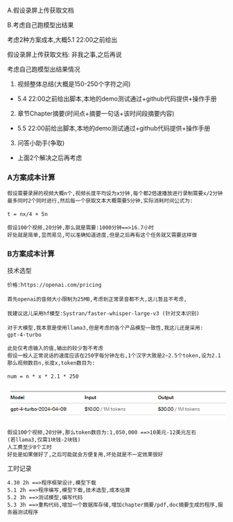 A.假设录屏上传获取文档

B.考虑自己跑模型出结果

考虑2种方案成本,大概5.1 22:00之前给出

假设录屏上传获取文档:
非我之事,之后再说

考虑自己跑模型出结果情况

1. 视频整体总结(大概是150-250个字符之间)

- 5.4 22:00之前给出脚本,本地的demo测试通过+github代码提供+操作手册

2. 章节Chapter摘要(时间点+摘要一句话+该时间段摘要内容)

- 5.5 22:00前给出脚本,本地的demo测试通过+github代码提供+操作手册

3. 问答小助手(争取)

- 上面2个解决之后再考虑

### A方案成本计算
```text
假设需要录屏的视频大概n个,视频长度平均设为x分钟,每个都2倍速播放进行录制需要x/2分钟
最多同时2个同时进行,然后每一个获取文本大概需要5分钟,实际消耗时间公式为:
```
`t = nx/4 + 5n`
```text
假设100个视频,20分钟,那么就是需要:1000分钟==>16.7小时
好处就是简单,显而易见,可以准确知道进度,但是之后再有这个任务就又需要这样做
```

### B方案成本计算
技术选型
```text
价格:https://openai.com/pricing

首先openai的音频大小限制为25MB,考虑到正常录音都不大,这儿暂且不考虑,

我建议这儿采用hf模型:Systran/faster-whisper-large-v3 (针对文本识别)

对于大模型,我本意是使用llama3,但是考虑的各个产品模型一致性,我这儿还是采用:
gpt-4-turbo
```
```
此处仅考虑输入的值,输出的较少暂不考虑
假设一般人正常说话的速度应该在250字每分钟左右,1个汉字大致是2~2.5个token,设为2.1
那么视频数目n,长度x,token数目为:
```
`num = n * x * 2.1 * 250`

![img_3.png](..%2Fusing_files%2Fimg%2Fimg_3.png)

```text
假设100个视频,20分钟,那么token数目为:1,050,000 ==>10美元-12美元左右
(若llama3,仅需1块钱-2块钱)
人工费至少8个工时
好处是如果做好了,之后可能就会方便复用,坏处就是不一定效果很好
```



工时记录
```text
4.30 2h ==>程序框架设计,模型下载
5.1 2h ==>程序编写,模型下载,技术选型,成本估算
5.2 3h ==>测试模型,编写代码
5.3 3h ==>重构代码,增加一个数据库存储,增加chapter摘要/pdf,doc摘要生成的程序,服务器测试程序
```
